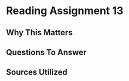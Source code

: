# Reading Assignment 13

## Why This Matters



## Questions To Answer

### 

### 



### 



### 

### 

## 

## Sources Utilized

[]()

